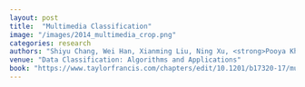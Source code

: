 ```yaml
---
layout: post
title:  "Multimedia Classification"
image: "/images/2014_multimedia_crop.png"
categories: research
authors: "Shiyu Chang, Wei Han, Xianming Liu, Ning Xu, <strong>Pooya Khorrami</strong>, Thomas S. Huang"
venue: "Data Classification: Algorithms and Applications"
book: "https://www.taylorfrancis.com/chapters/edit/10.1201/b17320-17/multimedia-classification-shiyu-chang-wei-han-xianming-liu-ning-xu-pooya-khorrami-thomas-huang"
---
```


